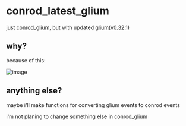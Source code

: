 # conrod_latest_glium
just [conrod_glium](https://github.com/pistondevelopers/conrod), but with updated [glium(v0.32.1)](https://github.com/glium/glium)
## why? 
because of this: 

![image](https://github.com/unknownbruhhaha/conrod_latest_glium/assets/53269551/2401e0ad-e0e0-4327-8baa-6a641fddbf77)
## anything else?
maybe i'll make functions for converting glium events to conrod events

i'm not planing to change something else in conrod_glium
